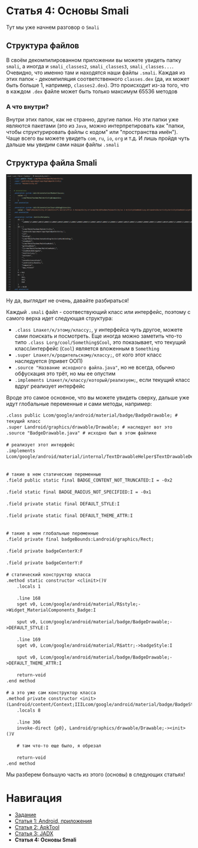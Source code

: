 # Статья 4: Основы Smali

Тут мы уже начнем разговор о `Smali`

## Структура файлов

В своём декомпилированном приложении вы можете увидеть папку `smali`, а иногда и `smali_classes2`, `smali_classes3`, `smali_classes...`. 
Очевидно, что именно там и находятся наши файлы `.smali`. Каждая из этих папок - декомпиляция соответственного `classes.dex` (да, их может быть больше 1, например, `classes2.dex`). Это происходит из-за того, что в каждом `.dex` файле может быть только максимум 65536 методов

### А что внутри?

Внутри этих папок, как не странно, другие папки. Но эти папки уже являются пакетами (это из `Java`, можно интерпретировать как "папки, чтобы структурировать файлы с кодом" или "пространства имён"). Чаще всего вы можете увидеть `com`, `ru`, `io`, `org` и т.д. И лишь пройдя чуть дальше мы увидим сами наши файлы `.smali`

## Структура файла Smali

<img src="../assets/images/2.png" />

Ну да, выглядит не очень, давайте разбираться!

Каждый `.smali` файл - соотвествующий класс или интерфейс, поэтому с самого верха идет следующая структура:
- `.class Lпакет/к/этому/классу;`, у интерфейса чуть другое, можете сами поискать и посмотреть. Еще иногда можно заметить что-то типо `.class Lorg/cool/Something$Cool`, это показывает, что текущий класс/интерфейс (`Cool`) является вложенным в `Something`
- `.super Lпакет/к/родительскому/классу;`, от кого этот класс наследуется (привет ООП)
- `.source "Название исходного файла.java"`, но не всегда, обычно обфускация это трёт, но мы ее опустим
- `.implements Lпакет/к/классу/который/реализуем;`, если текущий класс вдруг реализует интерфейс

Вроде это самое основное, что вы можете увидеть сверху, дальше уже идут глобальные переменные и сами методы, например:
```smali
.class public Lcom/google/android/material/badge/BadgeDrawable; # текущий класс
.super Landroid/graphics/drawable/Drawable; # наследует вот это
.source "BadgeDrawable.java" # исходно был в этом файлике

# реализует этот интерфейс
.implements Lcom/google/android/material/internal/TextDrawableHelper$TextDrawableDelegate;


# такие в нем статические переменные
.field public static final BADGE_CONTENT_NOT_TRUNCATED:I = -0x2

.field static final BADGE_RADIUS_NOT_SPECIFIED:I = -0x1

.field private static final DEFAULT_STYLE:I

.field private static final DEFAULT_THEME_ATTR:I


# такие в нем глобальные переменные
.field private final badgeBounds:Landroid/graphics/Rect;

.field private badgeCenterX:F

.field private badgeCenterY:F

# статический конструктор класса
.method static constructor <clinit>()V
    .locals 1

    .line 168
    sget v0, Lcom/google/android/material/R$style;->Widget_MaterialComponents_Badge:I

    sput v0, Lcom/google/android/material/badge/BadgeDrawable;->DEFAULT_STYLE:I

    .line 169
    sget v0, Lcom/google/android/material/R$attr;->badgeStyle:I

    sput v0, Lcom/google/android/material/badge/BadgeDrawable;->DEFAULT_THEME_ATTR:I

    return-void
.end method

# а это уже сам конструктор класса
.method private constructor <init>(Landroid/content/Context;IIILcom/google/android/material/badge/BadgeState$State;)V
    .locals 8

    .line 306
    invoke-direct {p0}, Landroid/graphics/drawable/Drawable;-><init>()V

    # там что-то еще было, я обрезал

    return-void
.end method
```

Мы разберем большую часть из этого (основы) в следующих статьях!

# Навигация

- [Задание](../README.md)
- [Статья 1: Android, приложения](./APPS.md)
- [Статья 2: ApkTool](./APKTOOL.md)
- [Статья 3: JADX](./JADX.md)
- **Статья 4: Основы Smali**